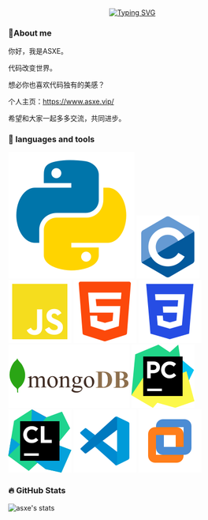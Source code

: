 <div align="center">
    <a href="https://git.io/typing-svg"><img align="center" src="https://readme-typing-svg.demolab.com?font=Fira+Code&pause=1000&random=false&width=720&lines=Code changes the world." alt="Typing SVG" /></a>
</div>

### 🙋About me

你好，我是ASXE。

代码改变世界。

想必你也喜欢代码独有的美感？

个人主页：https://www.asxe.vip/

希望和大家一起多多交流，共同进步。

### 🎁 languages and tools

<div>
    <img src="https://raw.githubusercontent.com/asxez/asxez/main/Python.svg" alt="">
    <img src="https://raw.githubusercontent.com/asxez/asxez/main/c%20language%20(1).svg" alt="">
    <img src="https://raw.githubusercontent.com/asxez/asxez/main/JavaScript.svg" alt="">
    <img src="https://raw.githubusercontent.com/asxez/asxez/main/html.svg" alt="">
    <img src="https://raw.githubusercontent.com/asxez/asxez/main/CSS3.svg" alt="">
    <img src="https://raw.githubusercontent.com/asxez/asxez/main/mongodb.svg" alt="">
    <img src="https://raw.githubusercontent.com/asxez/asxez/main/Pycharm.svg" alt="">
    <img src="https://raw.githubusercontent.com/asxez/asxez/main/Clion.svg" alt="">
    <img src="https://raw.githubusercontent.com/asxez/asxez/main/vscode.svg" alt="">
    <img src="https://raw.githubusercontent.com/asxez/asxez/main/VMware.svg" alt="">
</div>

### 🔥 GitHub Stats

![asxe's stats](https://github-readme-stats.vercel.app/api?username=asxez&show_icons=true&theme=radical)
